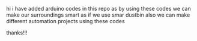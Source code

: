 hi i have added  arduino codes in this repo as by using these codes we can make our surroundings smart as if we use smar dustbin also we can make different automation projects using these codes 


thanks!!!